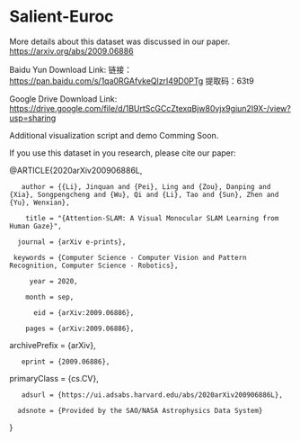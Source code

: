 # Salient-Euroc
More details about this dataset was discussed in our paper. 
https://arxiv.org/abs/2009.06886

Baidu Yun Download Link:
链接：https://pan.baidu.com/s/1qa0RGAfvkeQlzrI49D0PTg 
提取码：63t9

Google Drive Download Link:
https://drive.google.com/file/d/1BUrtScGCcZtexqBjw80vjx9giun2I9X-/view?usp=sharing

Additional visualization script and demo Comming Soon.

If you use this dataset in you research, please cite our paper:

@ARTICLE{2020arXiv200906886L,

       author = {{Li}, Jinquan and {Pei}, Ling and {Zou}, Danping and {Xia}, Songpengcheng and {Wu}, Qi and {Li}, Tao and {Sun}, Zhen and {Yu}, Wenxian},
       
        title = "{Attention-SLAM: A Visual Monocular SLAM Learning from Human Gaze}",
        
      journal = {arXiv e-prints},
      
     keywords = {Computer Science - Computer Vision and Pattern Recognition, Computer Science - Robotics},
     
         year = 2020,
         
        month = sep,
        
          eid = {arXiv:2009.06886},
          
        pages = {arXiv:2009.06886},
        
archivePrefix = {arXiv},

       eprint = {2009.06886},
       
 primaryClass = {cs.CV},
 
       adsurl = {https://ui.adsabs.harvard.edu/abs/2020arXiv200906886L},
       
      adsnote = {Provided by the SAO/NASA Astrophysics Data System}
}
